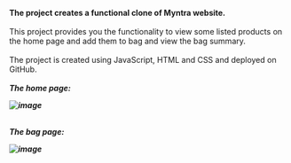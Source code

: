 <b> The project creates a functional clone of Myntra website.</b>
<br>
<br>
This project provides you the functionality to view some listed products on the home page and add them to bag and view the bag summary.
<br>
<br>
The project is created using JavaScript, HTML and CSS and deployed on GitHub.
<br>
<br>
<b> <i>The home page:<b> <i>
<br>

![image](https://github.com/aakragarwal/Myntra-Project/assets/106238858/60b1a5b5-a8bd-45bc-8ca0-e1490cc72e9b)


<br>
<b> <i>The bag page:<b> <i>
<br>

![image](https://github.com/aakragarwal/Myntra-Project/assets/106238858/9f0e40f7-6d8a-4edf-a1b7-4c318312f91e)



